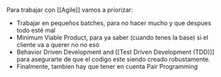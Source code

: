 Para trabajar con [[Agile]]
vamos a priorizar:
- Trabajar en pequeños batches, para no hacer mucho y que despues todo esté mal
- Minimum Viable Product, para ya saber (cuando tenes la base) si el cliente va a querer no no eso
- Behavior Driven Development and [[Test Driven Development (TDD)]] para asegurarte de que el codigo este siendo creado robustamente.
- Finalmente, tambien hay que tener en cuenta Pair Programming
